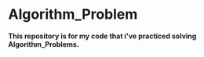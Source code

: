 # Algorithm_Problem
**This repository is for my code that i've practiced solving Algorithm_Problems.**
